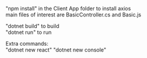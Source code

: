 "npm install" in the Client App folder to install axios  
main files of interest are BasicController.cs and Basic.js

"dotnet build" to build  
"dotnet run" to run  


Extra commands:  
"dotnet new react" 
"dotnet new console"    